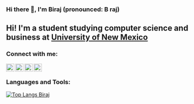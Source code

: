 ### Hi there 👋, I'm Biraj (pronounced: B raj)

<!--
**birajsilwal/birajsilwal** is a ✨ _special_ ✨ repository because its `README.md` (this file) appears on your GitHub profile.

Here are some ideas to get you started:

- 🔭 I’m currently working on ...
- 🌱 I’m currently learning ...
- 👯 I’m looking to collaborate on ...
- 🤔 I’m looking for help with ...
- 💬 Ask me about ...
- 📫 How to reach me: ...
- ⚡ Fun fact: ...
-->

## Hi! I'm a student studying computer science and business at [University of New Mexico](https://www.unm.edu/)

### Connect with me:

[<img align="left" alt="birajsilwal | LinkedIn" width="22px" src="https://img.icons8.com/fluent/512/000000/linkedin.png" />](https://www.linkedin.com/in/birajsilwal/)
[<img align="left" alt="birajsilwal | Twitter" width="22px" src="https://cdn.jsdelivr.net/npm/simple-icons@v3/icons/twitter.svg" />](https://twitter.com/Birajhmbspeaks)
[<img align="left" alt="birajsilwal | Instagram" width="22px" src="https://cdn.jsdelivr.net/npm/simple-icons@v3/icons/instagram.svg" />](https://www.instagram.com/birajsilwal/)
[<img align="left" alt="birajsilwal | GMail" width="22px" src="https://cdn.jsdelivr.net/npm/simple-icons@3.4.0/icons/gmail.svg" />](mailto:birajsilwal.ai@gmail.com?subject=Hello)

<br />

### Languages and Tools:

[![Top Langs Biraj](https://github-readme-stats.vercel.app/api/top-langs/?username=birajsilwal)](https://github.com/anuraghazra/github-readme-stats)

<br />
